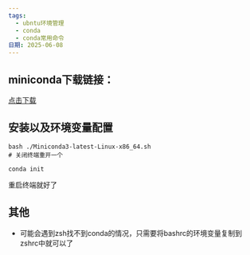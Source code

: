 ```yaml
---
tags:
  - ubntu环境管理
  - conda
  - conda常用命令
日期: 2025-06-08
---
```

## miniconda下载链接：
[点击下载](https://www.anaconda.com/docs/getting-started/miniconda/main)

## 安装以及环境变量配置
```
bash ./Miniconda3-latest-Linux-x86_64.sh
# 关闭终端重开一个

conda init
```
重启终端就好了

## 其他
- 可能会遇到zsh找不到conda的情况，只需要将bashrc的环境变量复制到zshrc中就可以了